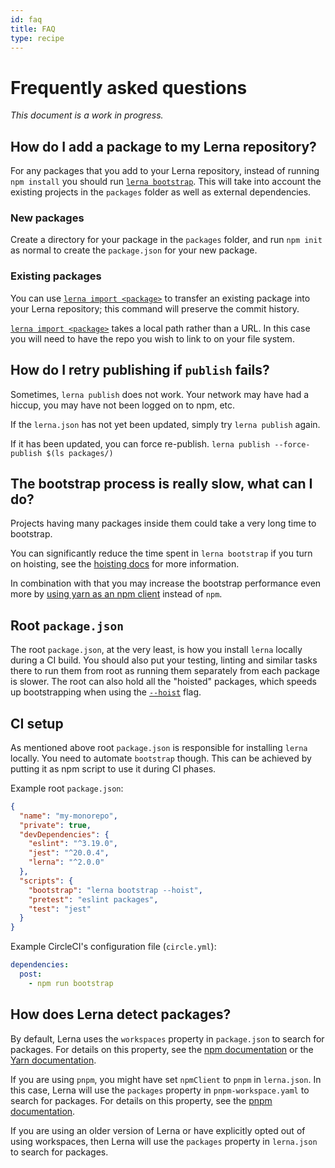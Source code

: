 ```yaml
---
id: faq
title: FAQ
type: recipe
---
```


# Frequently asked questions

_This document is a work in progress._

## How do I add a package to my Lerna repository?

For any packages that you add to your Lerna repository, instead of running
`npm install` you should run [`lerna bootstrap`][bootstrap]. This will take into
account the existing projects in the `packages` folder as well as
external dependencies.

### New packages

Create a directory for your package in the `packages` folder, and run `npm init`
as normal to create the `package.json` for your new package.

### Existing packages

You can use [`lerna import <package>`][import] to transfer an existing package
into your Lerna repository; this command will preserve the commit history.

[`lerna import <package>`][import] takes a local path rather than a URL. In this
case you will need to have the repo you wish to link to on your file system.

[bootstrap]: https://github.com/lerna/lerna/blob/main/libs/commands/bootstrap/README.md
[import]: https://github.com/lerna/lerna/blob/main/libs/commands/import/README.md

## How do I retry publishing if `publish` fails?

Sometimes, `lerna publish` does not work. Your network may have had a hiccup, you may have not been logged on to npm, etc.

If the `lerna.json` has not yet been updated, simply try `lerna publish` again.

If it has been updated, you can force re-publish. `lerna publish --force-publish $(ls packages/)`

## The bootstrap process is really slow, what can I do?

Projects having many packages inside them could take a very long time to bootstrap.

You can significantly reduce the time spent in `lerna bootstrap` if you turn
on hoisting, see the [hoisting docs](./concepts/hoisting) for more information.

In combination with that you may increase the bootstrap performance even more by
[using yarn as an npm client](https://github.com/lerna/lerna/blob/main/libs/commands/bootstrap/README.md#usage) instead of `npm`.

## Root `package.json`

The root `package.json`, at the very least, is how you install `lerna` locally during a CI build.
You should also put your testing, linting and similar tasks there to run them from root
as running them separately from each package is slower. The root can also hold all the "hoisted" packages,
which speeds up bootstrapping when using the [`--hoist`][hoist] flag.

[hoist]: https://github.com/lerna/lerna/blob/main/doc/hoist.md

## CI setup

As mentioned above root `package.json` is responsible for installing `lerna` locally. You need to automate `bootstrap` though.
This can be achieved by putting it as npm script to use it during CI phases.

Example root `package.json`:

```json
{
  "name": "my-monorepo",
  "private": true,
  "devDependencies": {
    "eslint": "^3.19.0",
    "jest": "^20.0.4",
    "lerna": "^2.0.0"
  },
  "scripts": {
    "bootstrap": "lerna bootstrap --hoist",
    "pretest": "eslint packages",
    "test": "jest"
  }
}
```

Example CircleCI's configuration file (`circle.yml`):

```yml
dependencies:
  post:
    - npm run bootstrap
```

## How does Lerna detect packages?

By default, Lerna uses the `workspaces` property in `package.json` to search for packages. For details on this property, see the [npm documentation](https://docs.npmjs.com/cli/v9/configuring-npm/package-json#workspaces) or the [Yarn documentation](https://classic.yarnpkg.com/lang/en/docs/workspaces/).

If you are using `pnpm`, you might have set `npmClient` to `pnpm` in `lerna.json`. In this case, Lerna will use the `packages` property in `pnpm-workspace.yaml` to search for packages. For details on this property, see the [pnpm documentation](https://pnpm.io/workspaces).

If you are using an older version of Lerna or have explicitly opted out of using workspaces, then Lerna will use the `packages` property in `lerna.json` to search for packages.
